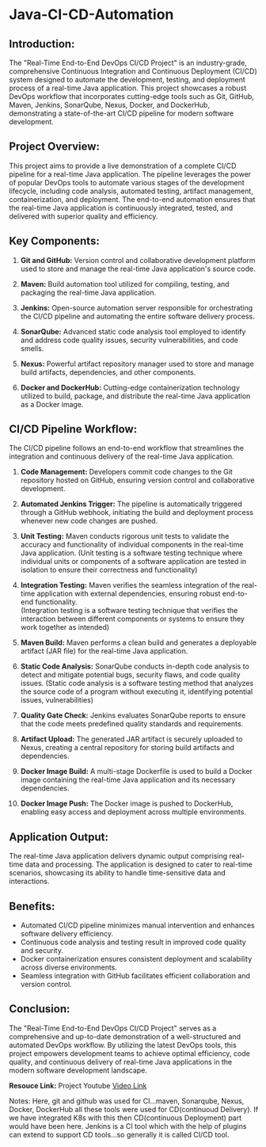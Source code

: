 ﻿# Java-CI-CD-Automation

## Introduction:
The "Real-Time End-to-End DevOps CI/CD Project" is an industry-grade, comprehensive Continuous Integration and Continuous Deployment (CI/CD) system designed to automate the development, testing, and deployment process of a real-time Java application. This project showcases a robust DevOps workflow that incorporates cutting-edge tools such as Git, GitHub, Maven, Jenkins, SonarQube, Nexus, Docker, and DockerHub, demonstrating a state-of-the-art CI/CD pipeline for modern software development.

## Project Overview:
This project aims to provide a live demonstration of a complete CI/CD pipeline for a real-time Java application. The pipeline leverages the power of popular DevOps tools to automate various stages of the development lifecycle, including code analysis, automated testing, artifact management, containerization, and deployment. The end-to-end automation ensures that the real-time Java application is continuously integrated, tested, and delivered with superior quality and efficiency.

## Key Components:
1. **Git and GitHub:** Version control and collaborative development platform used to store and manage the real-time Java application's source code.

2. **Maven:** Build automation tool utilized for compiling, testing, and packaging the real-time Java application.

3. **Jenkins:** Open-source automation server responsible for orchestrating the CI/CD pipeline and automating the entire software delivery process.

4. **SonarQube:** Advanced static code analysis tool employed to identify and address code quality issues, security vulnerabilities, and code smells.

5. **Nexus:** Powerful artifact repository manager used to store and manage build artifacts, dependencies, and other components.

6. **Docker and DockerHub:** Cutting-edge containerization technology utilized to build, package, and distribute the real-time Java application as a Docker image.

## CI/CD Pipeline Workflow:
The CI/CD pipeline follows an end-to-end workflow that streamlines the integration and continuous delivery of the real-time Java application.

1. **Code Management:** Developers commit code changes to the Git repository hosted on GitHub, ensuring version control and collaborative development.

2. **Automated Jenkins Trigger:** The pipeline is automatically triggered through a GitHub webhook, initiating the build and deployment process whenever new code changes are pushed.

3. **Unit Testing:** Maven conducts rigorous unit tests to validate the accuracy and functionality of individual components in the real-time Java application.
    (Unit testing is a software testing technique where individual units or components of a software application are tested in isolation to ensure their correctness and functionality)
4. **Integration Testing:** Maven verifies the seamless integration of the real-time application with external dependencies, ensuring robust end-to-end functionality.  
    (Integration testing is a software testing technique that verifies the interaction between different components or systems to ensure they work together as intended)
5. **Maven Build:** Maven performs a clean build and generates a deployable artifact (JAR file) for the real-time Java application.

6. **Static Code Analysis:** SonarQube conducts in-depth code analysis to detect and mitigate potential bugs, security flaws, and code quality issues.
    (Static code analysis is a software testing method that analyzes the source code of a program without executing it, identifying potential issues, vulnerabilities)
7. **Quality Gate Check:** Jenkins evaluates SonarQube reports to ensure that the code meets predefined quality standards and requirements.

8. **Artifact Upload:** The generated JAR artifact is securely uploaded to Nexus, creating a central repository for storing build artifacts and dependencies.

9. **Docker Image Build:** A multi-stage Dockerfile is used to build a Docker image containing the real-time Java application and its necessary dependencies.

10. **Docker Image Push:** The Docker image is pushed to DockerHub, enabling easy access and deployment across multiple environments.

## Application Output:
The real-time Java application delivers dynamic output comprising real-time data and processing. The application is designed to cater to real-time scenarios, showcasing its ability to handle time-sensitive data and interactions.

## Benefits:
- Automated CI/CD pipeline minimizes manual intervention and enhances software delivery efficiency.
- Continuous code analysis and testing result in improved code quality and security.
- Docker containerization ensures consistent deployment and scalability across diverse environments.
- Seamless integration with GitHub facilitates efficient collaboration and version control.

## Conclusion:
The "Real-Time End-to-End DevOps CI/CD Project" serves as a comprehensive and up-to-date demonstration of a well-structured and automated DevOps workflow. By utilizing the latest DevOps tools, this project empowers development teams to achieve optimal efficiency, code quality, and continuous delivery of real-time Java applications in the modern software development landscape.

**Resouce Link:** Project Youtube [Video Link](https://youtu.be/Yk7k3yEguQA)

Notes: Here, git and github was used for CI...maven, Sonarqube, Nexus, Docker, DockerHub all these tools were used for CD(continuoud Delivery). If we have integrated K8s with this then CD(continuous Deployment) part would have been here.
Jenkins is a CI tool which with the help of plugins can extend to support CD tools...so generally it is called CI/CD tool.
